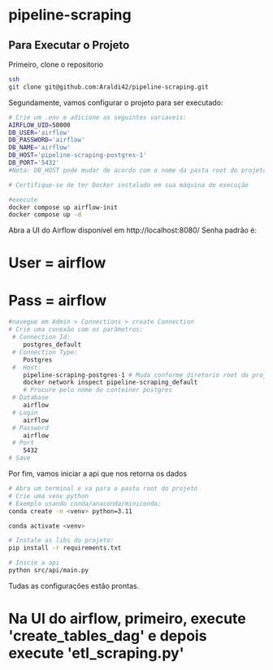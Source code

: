 # pipeline-scraping

## Para Executar o Projeto
Primeiro, clone o repositorio
```bash
ssh
git clone git@github.com:Araldi42/pipeline-scraping.git
```
Segundamente, vamos configurar o projeto para ser executado:
```bash
# Crie um .env e adicione as seguintes variaveis:
AIRFLOW_UID=50000
DB_USER='airflow'
DB_PASSWORD='airflow'
DB_NAME='airflow'
DB_HOST='pipeline-scraping-postgres-1'
DB_PORT='5432'
#Nota: DB_HOST pode mudar de acordo com o nome da pasta root do projeto que usar.

# Certifique-se de ter Docker instalado em sua máquina de execução

#execute
docker compose up airflow-init
docker compose up -d

```
Abra a UI do Airflow disponível em http://localhost:8080/ 
Senha padrão é:
# User = airflow
# Pass = airflow
```bash
#navegue em Admin > Connections > create Connection
# Crie uma conexão com os parâmetros:
 # Connection Id: 
    postgres_default
 # Connection Type:
    Postgres
 #  Host:
    pipeline-scraping-postgres-1 # Muda conforme diretorio root do projeto, para confirmar, abra um terminal e execute 
    docker network inspect pipeline-scraping_default
    # Procure pelo nome do conteiner postgres
 # Database
    airflow
 # Login
    airflow
 # Password
    airflow
 # Port
    5432
# Save
```
Por fim, vamos iniciar a api que nos retorna os dados
```bash
# Abra um terminal e va para a pasta root do projeto
# Crie uma venv python
# Exemplo usando conda/anaconda/miniconda:
conda create -n <venv> python=3.11

conda activate <venv>

# Instale as libs do projeto:
pip install -r requirements.txt

# Inicie a api
python src/api/main.py
```
Tudas as configurações estão prontas.
# Na UI do airflow, primeiro, execute 'create_tables_dag' e depois execute 'etl_scraping.py'